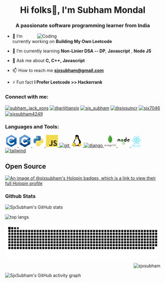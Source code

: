 
<h1 align="center">Hi folks👋, I'm Subham Mondal</h1>
<h3 align="center">A passionate software programming learner from India</h3>


<img align="right" alt="Coding" width="400" src="https://i.pinimg.com/originals/18/6d/57/186d57a5e8a1aa9783640e1660978496.jpg">


- 🔭 I’m currently working on **Building My Own Leetcode**

- 🌱 I’m currently learning **Non-Linier DSA -- DP**, **Javascript** , **Node JS**

- 💬 Ask me about **C, C++, Javascript**

- 📫 How to reach me **sjxsubham@gmail.com**

- ⚡ Fun fact **I Prefer Leetcode >> Hackerrank**
<td></td>
<h3 align="left">Connect with me:</h3>
<p align="left">
<a href="https://instagram.com/subham_jack_xons" target="blank"><img align="center" src="https://raw.githubusercontent.com/rahuldkjain/github-profile-readme-generator/master/src/images/icons/Social/instagram.svg" alt="subham_jack_xons" height="30" width="40" /></a>
<a href="https://www.hackerrank.com/profile/arijitiansjx" target="blank"><img align="center" src="https://raw.githubusercontent.com/rahuldkjain/github-profile-readme-generator/master/src/images/icons/Social/hackerrank.svg" alt="@arijitiansjx" height="30" width="40" /></a>
<a href="https://www.leetcode.com/sjx_subham" target="blank"><img align="center" src="https://raw.githubusercontent.com/rahuldkjain/github-profile-readme-generator/master/src/images/icons/Social/leet-code.svg" alt="sjx_subham" height="30" width="40" /></a>
<a href="https://www.geeksforgeeks.org/user/sjxsuincr/" target="blank"><img align="center" src="https://raw.githubusercontent.com/rahuldkjain/github-profile-readme-generator/master/src/images/icons/Social/geeks-for-geeks.svg" alt="@sjxsuincr" height="30" width="40" /></a>
<a href="https://discord.gg/sjx7046" target="blank"><img align="center" src="https://raw.githubusercontent.com/rahuldkjain/github-profile-readme-generator/master/src/images/icons/Social/discord.svg" alt="sjx7046" height="30" width="40" /></a><a href="https://twitter.com/sjxsubham4249" target="blank"><img align="center" src="https://raw.githubusercontent.com/rahuldkjain/github-profile-readme-generator/master/src/images/icons/Social/twitter.svg" alt="sjxsubham4249" height="30" width="40" /></a>
</p>
<td><h3 align="left">Languages and Tools:</h3>
<p align="left"> <a href="https://www.cprogramming.com/" target="_blank" rel="noreferrer"> <img src="https://raw.githubusercontent.com/devicons/devicon/master/icons/c/c-original.svg" alt="c" width="40" height="40"/> </a> <a href="https://www.w3schools.com/cpp/" target="_blank" rel="noreferrer"> <img src="https://raw.githubusercontent.com/devicons/devicon/master/icons/cplusplus/cplusplus-original.svg" alt="cplusplus" width="40" height="40"/> </a> <a href="https://www.python.org" target="_blank" rel="noreferrer"> <img src="https://raw.githubusercontent.com/devicons/devicon/master/icons/python/python-original.svg" alt="python" width="40" height="40"/> </a> <a href="https://developer.mozilla.org/en-US/docs/Web/JavaScript" target="_blank" rel="noreferrer"> <img src="https://raw.githubusercontent.com/devicons/devicon/master/icons/javascript/javascript-original.svg" alt="javascript" width="40" height="40"/> </a><a href="https://git-scm.com/" target="_blank" rel="noreferrer"> <img src="https://www.vectorlogo.zone/logos/git-scm/git-scm-icon.svg" alt="git" width="40" height="40"/> </a><a href="https://www.linux.org/" target="_blank" rel="noreferrer"> <img src="https://raw.githubusercontent.com/devicons/devicon/master/icons/linux/linux-original.svg" alt="linux" width="40" height="40"/> </a> <a href="https://www.djangoproject.com/" target="_blank" rel="noreferrer"> <img src="https://cdn.worldvectorlogo.com/logos/django.svg" alt="django" width="30" height="30"/> </a> <a href="https://www.mongodb.com/" target="_blank" rel="noreferrer"> <img src="https://raw.githubusercontent.com/devicons/devicon/master/icons/mongodb/mongodb-original-wordmark.svg" alt="mongodb" width="40" height="40"/> </a> <a href="https://nodejs.org" target="_blank" rel="noreferrer"> <img src="https://raw.githubusercontent.com/devicons/devicon/master/icons/nodejs/nodejs-original-wordmark.svg" alt="nodejs" width="40" height="40"/> </a> <a href="https://reactjs.org/" target="_blank" rel="noreferrer"> <img src="https://raw.githubusercontent.com/devicons/devicon/master/icons/react/react-original-wordmark.svg" alt="react" width="35" height="35"/> </a> <a href="https://tailwindcss.com/" target="_blank" rel="noreferrer"> <img src="https://www.vectorlogo.zone/logos/tailwindcss/tailwindcss-icon.svg" alt="tailwind" width="40" height="40"/> </a></p></td>


## Open Source 
[![An image of @sjxsubham's Holopin badges, which is a link to view their full Holopin profile](https://holopin.me/sjxsubham)](https://holopin.io/@sjxsubham)


### Github Stats
![SjxSubham's GitHub stats](https://github-readme-stats.vercel.app/api?username=sjxsubham&show_icons=true&theme=tokyonight)

<p><img width=325 align="center" src="https://github-readme-stats.vercel.app/api/top-langs/?username=sjxsubham&hide=HTML&langs_count=8&layout=compact&theme=react&border_radius=10&size_weight=0.5&count_weight=0.5&exclude_repo=github-readme-stats" alt="top langs" /></p>



<img alt="snake eating my contributions" src="https://raw.githubusercontent.com/salesp07/salesp07/output/github-contribution-grid-snake.svg" />


<p align="right"> <img src="https://komarev.com/ghpvc/?username=sjxsubham&label=Profile%20views&theme=tokyonight&style=color: #f2cf4a&text-decoration" alt="sjxsubham" /> </p>

![SjxSubham's GitHub activity graph](https://github-readme-activity-graph.vercel.app/graph?username=sjxsubham&theme=github-compact&bg_color=282C35)

<!-- ### <p align="left"> <img src="https://komarev.com/ghpvc/?username=sjxsubham&label=Profile%20views&color=0e75b6&style=flat" alt="sjxsubham" /> </p>  --!>
<!-- <p align="right"> <a href="https://github.com/ryo-ma/github-profile-trophy"><img src="https://github-profile-trophy.vercel.app/?username=sjxsubham&theme=tokyonight" alt="sjxsubham" /></a> </p> --!>
<!--  <img align="center" src="https://github-readme-stats.vercel.app/api/top-langs?username=sjxsubham&show_icons=true&locale=en&layout=compact&theme=tokyonight" alt="sjxsubham" /> --!>
